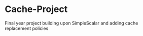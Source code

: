 # Cache-Project
Final year project building upon SimpleScalar and adding cache replacement policies
